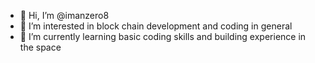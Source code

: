 - 👋 Hi, I’m @imanzero8
- 👀 I’m interested in block chain development and coding in general 
- 🌱 I’m currently learning basic coding skills and building experience in the space  


<!---
imanzero8/imanzero8 is a ✨ special ✨ repository because its `README.md` (this file) appears on your GitHub profile.
You can click the Preview link to take a look at your changes.
--->
